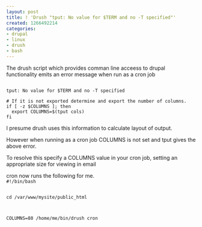 ```yaml
---
layout: post
title: ! 'Drush "tput: No value for $TERM and no -T specified"'
created: 1266492214
categories:
- drupal
- linux
- drush
- bash
---
```

<p>The drush script which provides comman line acceess to drupal functionality emits an error message when run as a cron job</p>

<code>
tput: No value for $TERM and no -T specified
</code>

<code>
# If it is not exported determine and export the number of columns.
if [ -z $COLUMNS ]; then
  export COLUMNS=$(tput cols)
fi
</code>

<p>I presume drush uses this information to calculate layout of output.</p>


<p>However when running as a cron job COLUMNS is not set and tput gives the above error.</p>

<p>To resolve this specify a COLUMNS value in your cron job, setting an appropriate size for viewing in email</p> 

<p>cron now runs the following for me.

<code>
#!/bin/bash

cd /var/www/mysite/public_html

COLUMNS=80 /home/me/bin/drush cron
</code>
